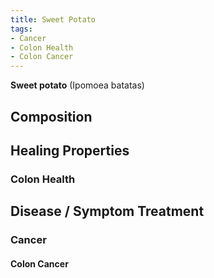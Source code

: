 ```yaml
---
title: Sweet Potato
tags:
- Cancer
- Colon Health
- Colon Cancer
---
```

**Sweet potato** (Ipomoea batatas)

## Composition

## Healing Properties

### Colon Health

## Disease / Symptom Treatment

### Cancer

#### Colon Cancer

[^1]: **Title:** []()<br>
**Publication:** []()<br>
**Date:** <br>
**Study Type:** Animal Study, Commentary, Human Study: In Vitro - In Vivo - In Silico, Human: Case Report, Meta Analysis, Review<br>
**Author(s):** <br>
**Institutions:** <br>
[Archived Copy](https://ipfs.io/ipfs/)